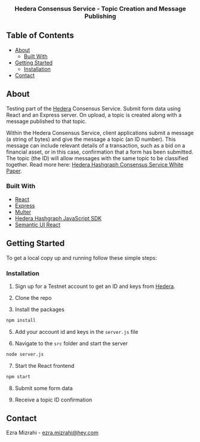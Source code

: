 <br />
<p align="center">
  <h3 align="center">Hedera Consensus Service - Topic Creation and Message Publishing</h3>
</p>



## Table of Contents

* [About](#about)
  * [Built With](#built-with)
* [Getting Started](#getting-started)
  * [Installation](#installation)
* [Contact](#contact)



## About

Testing part of the [Hedera](https://docs.hedera.com/guides/docs/sdks) Consensus Service. Submit form data using React and an Express server. On upload, a topic is created along with a message published to that topic.

Within the Hedera Consensus Service, client applications submit a message (a string of bytes) and give the message a topic (an ID number). This message can include relevant details of a transaction, such as a bid on a financial asset, or in this case, confirmation that a form has been submitted. The topic (the ID) will allow messages with the same topic to be classified together. Read more here: [Hedera Hashgraph Consensus Service White Paper](https://hedera.com/hh-consensus-service-whitepaper.pdf).

### Built With

* [React](https://reactjs.org/)
* [Express](https://expressjs.com/)
* [Multer](https://github.com/expressjs/multer)
* [Hedera Hashgraph JavaScript SDK](https://docs.hedera.com/guides/docs/sdks)
* [Semantic UI React](https://react.semantic-ui.com/)

## Getting Started

To get a local copy up and running follow these simple steps:

### Installation

1. Sign up for a Testnet account to get an ID and keys from [Hedera](https://hedera.com/).

2. Clone the repo

3. Install the packages
```sh
npm install
```
5. Add your account id and keys in the `server.js` file

6. Navigate to the `src` folder and start the server
```bash
node server.js
```

7. Start the React frontend
```bash
npm start
```

8. Submit some form data

9. Receive a topic ID confirmation

## Contact

Ezra Mizrahi - ezra.mizrahi@hey.com
